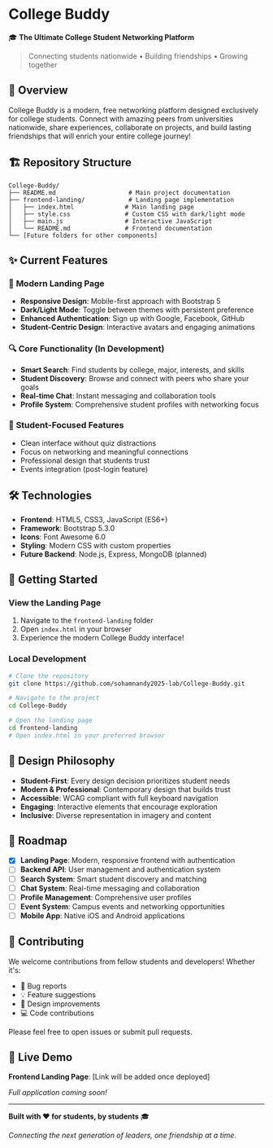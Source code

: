 # College Buddy
🎓 **The Ultimate College Student Networking Platform**

> Connecting students nationwide • Building friendships • Growing together

## 🚀 Overview

College Buddy is a modern, free networking platform designed exclusively for college students. Connect with amazing peers from universities nationwide, share experiences, collaborate on projects, and build lasting friendships that will enrich your entire college journey!

## 🏗️ Repository Structure

```
College-Buddy/
├── README.md                    # Main project documentation
├── frontend-landing/            # Landing page implementation
│   ├── index.html              # Main landing page
│   ├── style.css               # Custom CSS with dark/light mode
│   ├── main.js                 # Interactive JavaScript
│   └── README.md               # Frontend documentation
└── [Future folders for other components]
```

## ✨ Current Features

### 🎨 **Modern Landing Page**
- **Responsive Design**: Mobile-first approach with Bootstrap 5
- **Dark/Light Mode**: Toggle between themes with persistent preference
- **Enhanced Authentication**: Sign up with Google, Facebook, GitHub
- **Student-Centric Design**: Interactive avatars and engaging animations

### 🔍 **Core Functionality (In Development)**
- **Smart Search**: Find students by college, major, interests, and skills
- **Student Discovery**: Browse and connect with peers who share your goals
- **Real-time Chat**: Instant messaging and collaboration tools
- **Profile System**: Comprehensive student profiles with networking focus

### 🎯 **Student-Focused Features**
- Clean interface without quiz distractions
- Focus on networking and meaningful connections
- Professional design that students trust
- Events integration (post-login feature)

## 🛠️ Technologies

- **Frontend**: HTML5, CSS3, JavaScript (ES6+)
- **Framework**: Bootstrap 5.3.0
- **Icons**: Font Awesome 6.0
- **Styling**: Modern CSS with custom properties
- **Future Backend**: Node.js, Express, MongoDB (planned)

## 🚀 Getting Started

### **View the Landing Page**
1. Navigate to the `frontend-landing` folder
2. Open `index.html` in your browser
3. Experience the modern College Buddy interface!

### **Local Development**
```bash
# Clone the repository
git clone https://github.com/sohamnandy2025-lab/College-Buddy.git

# Navigate to the project
cd College-Buddy

# Open the landing page
cd frontend-landing
# Open index.html in your preferred browser
```

## 🎨 Design Philosophy

- **Student-First**: Every design decision prioritizes student needs
- **Modern & Professional**: Contemporary design that builds trust
- **Accessible**: WCAG compliant with full keyboard navigation
- **Engaging**: Interactive elements that encourage exploration
- **Inclusive**: Diverse representation in imagery and content

## 🔮 Roadmap

- [x] **Landing Page**: Modern, responsive frontend with authentication
- [ ] **Backend API**: User management and authentication system
- [ ] **Search System**: Smart student discovery and matching
- [ ] **Chat System**: Real-time messaging and collaboration
- [ ] **Profile Management**: Comprehensive user profiles
- [ ] **Event System**: Campus events and networking opportunities
- [ ] **Mobile App**: Native iOS and Android applications

## 🤝 Contributing

We welcome contributions from fellow students and developers! Whether it's:
- 🐛 Bug reports
- 💡 Feature suggestions
- 🎨 Design improvements
- 💻 Code contributions

Please feel free to open issues or submit pull requests.

## 📱 Live Demo

**Frontend Landing Page**: [Link will be added once deployed]

*Full application coming soon!*

---

**Built with ❤️ for students, by students** 🎓

*Connecting the next generation of leaders, one friendship at a time.*
